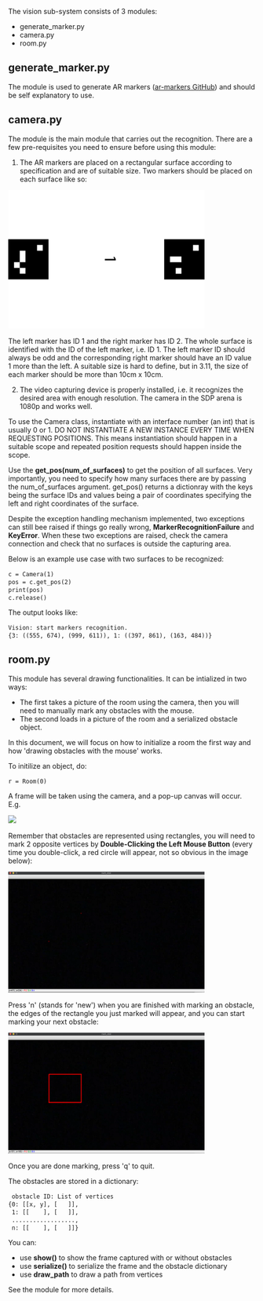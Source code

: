 The vision sub-system consists of 3 modules:

 - generate_marker.py
 - camera.py
 - room.py



## generate_marker.py

The module is used to generate AR markers  (<a href="https://github.com/DebVortex/python-ar-markers" target="_blank">ar-markers GitHub</a>) and should be self explanatory to use.


## camera.py 
The module is the main module that carries out the recognition. There are a few pre-requisites you
need to ensure before using this module:

1. The AR markers are placed on a rectangular surface according to specification and are of suitable size.
Two markers should be placed on each surface like so:

<img src="markers/table1.png" alt="Table with ID 1" width="400"/>

The left marker has ID 1 and the right marker has ID 2. The whole surface is identified with the ID of
the left marker, i.e. ID 1. The left marker ID should always be odd and the corresponding right marker
should have an ID value 1 more than the left.
A suitable size is hard to define, but in 3.11, the size of each marker should be more than 10cm x 10cm.

2. The video capturing device is properly installed, i.e. it recognizes the desired area with enough
resolution. The camera in the SDP arena is 1080p and works well.

To use the Camera class, instantiate with an interface number (an int) that is usually 0 or 1.
DO NOT INSTANTIATE A NEW INSTANCE EVERY TIME WHEN REQUESTING POSITIONS.
This means instantiation should happen in a suitable scope and repeated position requests should
happen inside the scope.

Use the **get_pos(num_of_surfaces)** to get the position of all surfaces. Very importantly, you need to specify
how many surfaces there are by passing the num_of_surfaces argument. get_pos() returns a dictionray with the keys being the surface IDs and values being a pair of coordinates specifying the left and right coordinates of
the surface.

Despite the exception handling mechanism implemented, two exceptions can still bee raised if things go really wrong, **MarkerRecognitionFailure** and **KeyError**. When these two exceptions are raised, check the camera connection and check that no surfaces is outside the capturing area.

Below is an example use case with two surfaces to be recognized:
```
c = Camera(1)
pos = c.get_pos(2)
print(pos)
c.release()
```
 The output looks like:
 ```
 Vision: start markers recognition.
{3: ((555, 674), (999, 611)), 1: ((397, 861), (163, 484))}
```

## room.py
This module has several drawing functionalities. It can be intialized in two ways:

 - The first takes a picture of the room using the camera, then you will need to manually mark any obstacles with the mouse.
 - The second loads in a picture of the room and a serialized obstacle object. 

In this document, we will focus on how to initialize a room the first way and how 'drawing obstacles with the mouse' works. 

To initilize an object, do:
```
r = Room(0)         
```
A frame will be taken using the camera, and a pop-up canvas will occur. E.g.

<img src="saved/mo1.png" width="400"/>

Remember that obstacles are represented using rectangles, you will need to mark 2 opposite vertices by **Double-Clicking the Left Mouse Button** (every time you double-click, a red circle will appear, not so obvious in the image below):

<img src="saved/mo2.png" width="400"/>

Press 'n' (stands for 'new') when you are finished with marking an obstacle, the edges of the rectangle you just marked will appear, and you can start marking your next obstacle:

<img src="saved/mo3.png" width="400"/>

Once you are done marking, press 'q' to quit. 

The obstacles are stored in a dictionary:
```
 obstacle ID: List of vertices
{0: [[x, y], [   ]],
 1: [[    ], [   ]],
 ..................,
 n: [[    ], [   ]]}
```

You can:

 - use  **show()** to show the frame captured with or without obstacles
 - use **serialize()** to serialize the frame and the obstacle dictionary
 - use **draw_path** to draw a path from vertices

See the module for more details.

